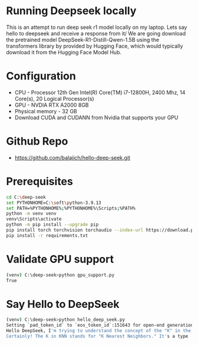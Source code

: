 # Running Deepseek locally
This is an attempt to run deep seek r1 model locally on my laptop.
Lets say hello to deepseek and receive a response from it/
We are going download the pretrained model DeepSeek-R1-Distill-Qwen-1.5B  using the transformers library by provided by Hugging Face, which would typically download it from the Hugging Face Model Hub.

# Configuration 
- CPU -  Processor	12th Gen Intel(R) Core(TM) i7-12800H, 2400 Mhz, 14 Core(s), 20 Logical Processor(s)
- GPU - NVDIA RTX A2000 8GB
- Physical memory - 32 GB
- Download CUDA and CUDANN from Nvidia that supports your GPU
# Github Repo
- https://github.com/balajich/hello-deep-seek.git
# Prerequisites
```bash
cd C:\deep-seek
set PYTHONHOME=C:\soft\python-3.9.13
set PATH=%PYTHONHOME%;%PYTHONHOME%\Scripts;%PATH%
python -m venv venv
venv\Scripts\activate
python -m pip install --upgrade pip
pip install torch torchvision torchaudio --index-url https://download.pytorch.org/whl/cu118
pip install -r requirements.txt
```
# Validate GPU support
```bash
(venv) C:\deep-seek>python gpu_support.py
True
```
# Say Hello to DeepSeek
```bash
(venv) C:\deep-seek>python hello_deep_seek.py
Setting `pad_token_id` to `eos_token_id`:151643 for open-end generation.
Hello DeepSeek, I'm trying to understand the concept of the "K" in the KNN algorithm. Could you explain it to me?
Certainly! The K in KNN stands for "K Nearest Neighbors." It's a type
```